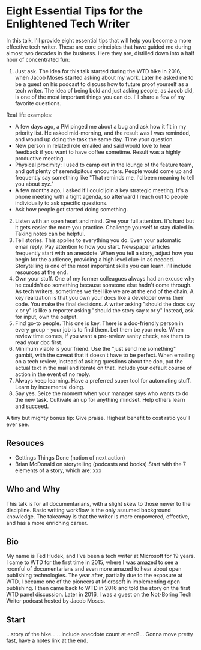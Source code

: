 # Eight Essential Tips for the Enlightened Tech Writer

In this talk, I'll provide eight essential tips that will help you become a more effective tech writer. These are core principles that have guided me during almost two decades in the business. Here they are, distilled down into a half hour of concentrated fun:

1. Just ask. The idea for this talk started during the WTD hike in 2016, when Jacob Moses started asking about my work. Later he asked me to be a guest on his podcast to discuss how to future proof yourself as a tech writer.  The idea of being bold and just asking people, as Jacob did, is one of the most important things you can do.  I'll share a few of my favorite questions.

Real life examples:

* A few days ago, a PM pinged me about a bug and ask how it fit in my priority list.  He asked mid-morning, and the result was I was reminded, and wound up doing the task the same day.  Time your question.
* New person in related role emailed and said would love to hear feedback if you want to have coffee sometime.  Result was a highly productive meeting.
* Physical proximity: I used to camp out in the lounge of the feature team, and got plenty of serendipitous encounters.  People would come up and frequently say something like "That reminds me, I'd been meaning to tell you about xyz."
* A few months ago, I asked if I could join a key strategic meeting.  It's a phone meeting with a tight agenda, so afterward I reach out to people individually to ask specific questions.
* Ask how people got started doing something.

2. Listen with an open heart and mind. Give your full attention. It's hard but it gets easier the more you practice.  Challenge yourself to stay dialed in.  Taking notes can be helpful.
3. Tell stories.  This applies to everything you do.  Even your automatic email reply.  Pay attention to how you start. Newspaper articles frequently start with an anecdote. When you tell a story, adjust how you begin for the audience, providing a high level clue-in as needed.  Storytelling is one of the most important skills you can learn. I'll include resources at the end.
4. Own your stuff. One of my former colleagues always had an excuse why he couldn't do something because someone else hadn't come through. As tech writers, sometimes we feel like we are at the end of the chain. A key realization is that you own your docs like a developer owns their code. You make the final decisions.  A writer asking "should the docs say x or y" is like a reporter asking "should the story say x or y" Instead, ask for input, own the output.
5. Find go-to people. This one is key.  There is a doc-friendly person in every group - your job is to find them.  Let them be your mole.  When review time comes, if you want a pre-review sanity check, ask them to read your doc first.
6. Minimum viable is your friend.  Use the "just send me something" gambit, with the caveat that it doesn't have to be perfect. When emailing on a tech review, instead of asking questions about the doc, put the actual text in the mail and iterate on that.   Include your default course of action in the event of no reply. 
7. Always keep learning. Have a preferred super tool for automating stuff.  Learn by incremental doing.
8. Say yes. Seize the moment when your manager says who wants to do the new task.  Cultivate an up for anything mindset.  Help others learn and succeed.

A tiny but mighty bonus tip: Give praise.  Highest benefit to cost ratio you'll ever see.

## Resouces

* Gettings Things Done (notion of next action)
* Brian McDonald on storytelling (podcasts and books)  Start with the 7 elements of a story, which are: xxx


## Who and Why

This talk is for all documentarians, with a slight skew to those newer to the discipline. Basic writing workflow is the only assumed background knowledge. The takeaway is that the writer is more empowered, effective, and has a more enriching career.

## Bio

My name is Ted Hudek, and I've been a tech writer at Microsoft for 19 years. I came to WTD for the first time in 2015, where I was amazed to see a roomful of documentarians and even more amazed to hear about open publishing technologies. The year after, partially due to the exposure at WTD, I became one of the pioneers at Microsoft in implementing open publishing. I then came back to WTD in 2016 and told the story on the first WTD panel discussion. Later in 2016, I was a guest on the Not-Boring Tech Writer podcast hosted by Jacob Moses.

## Start

...story of the hike...
...include anecdote count at end?...
Gonna move pretty fast, have a notes link at the end.
